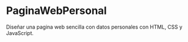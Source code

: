 # PaginaWebPersonal
Diseñar una pagina web sencilla con datos personales con HTML, CSS y JavaScript.
